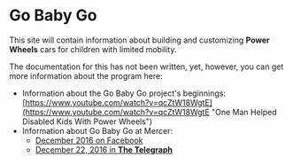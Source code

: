 # Go Baby Go

This site will contain information about building and customizing __Power Wheels__ cars for children with limited mobility.

The documentation for this has not been written, yet, however, you can get more information about the program here:

* Information about the Go Baby Go project's beginnings: [https://www.youtube.com/watch?v=qcZtW18WgtE](https://www.youtube.com/watch?v=qcZtW18WgtE "One Man Helped Disabled Kids With Power Wheels")
* Information about Go Baby Go at Mercer: 
	- [December 2016 on Facebook](https://www.facebook.com/mercertc/posts/1166188856828602)
	- [December 22, 2016 in __The Telegraph__](http://www.macon.com/news/local/education/article122402574.html)
